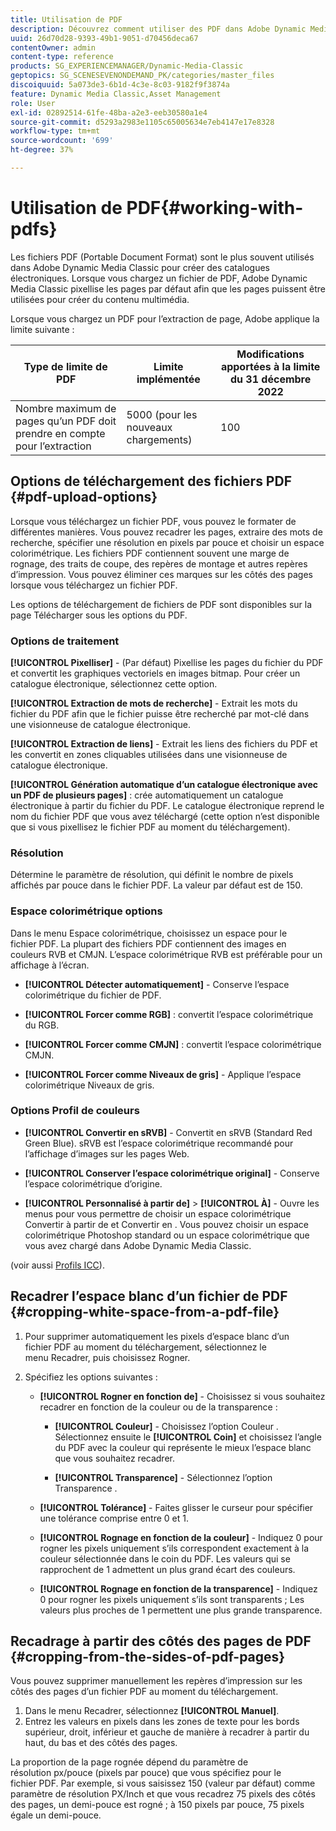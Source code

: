 ```yaml
---
title: Utilisation de PDF
description: Découvrez comment utiliser des PDF dans Adobe Dynamic Media Classic.
uuid: 26d70d28-9393-49b1-9051-d70456deca67
contentOwner: admin
content-type: reference
products: SG_EXPERIENCEMANAGER/Dynamic-Media-Classic
geptopics: SG_SCENESEVENONDEMAND_PK/categories/master_files
discoiquuid: 5a073de3-6b1d-4c3e-8c03-9182f9f3874a
feature: Dynamic Media Classic,Asset Management
role: User
exl-id: 02892514-61fe-48ba-a2e3-eeb30580a1e4
source-git-commit: d5293a2983e1105c65005634e7eb4147e17e8328
workflow-type: tm+mt
source-wordcount: '699'
ht-degree: 37%

---
```


# Utilisation de PDF{#working-with-pdfs}

Les fichiers PDF (Portable Document Format) sont le plus souvent utilisés dans Adobe Dynamic Media Classic pour créer des catalogues électroniques. Lorsque vous chargez un fichier de PDF, Adobe Dynamic Media Classic pixellise les pages par défaut afin que les pages puissent être utilisées pour créer du contenu multimédia.

Lorsque vous chargez un PDF pour l’extraction de page, Adobe applique la limite suivante :

| Type de limite de PDF | Limite implémentée | Modifications apportées à la limite du 31 décembre 2022 |
| --- | --- | --- |
| Nombre maximum de pages qu’un PDF doit prendre en compte pour l’extraction | 5000 (pour les nouveaux chargements) | 100 |

## Options de téléchargement des fichiers PDF {#pdf-upload-options}

Lorsque vous téléchargez un fichier PDF, vous pouvez le formater de différentes manières. Vous pouvez recadrer les pages, extraire des mots de recherche, spécifier une résolution en pixels par pouce et choisir un espace colorimétrique. Les fichiers PDF contiennent souvent une marge de rognage, des traits de coupe, des repères de montage et autres repères d’impression. Vous pouvez éliminer ces marques sur les côtés des pages lorsque vous téléchargez un fichier PDF.

Les options de téléchargement de fichiers de PDF sont disponibles sur la page Télécharger sous les options du PDF.

### Options de traitement

**[!UICONTROL Pixelliser]** - (Par défaut) Pixellise les pages du fichier du PDF et convertit les graphiques vectoriels en images bitmap. Pour créer un catalogue électronique, sélectionnez cette option.

**[!UICONTROL Extraction de mots de recherche]** - Extrait les mots du fichier du PDF afin que le fichier puisse être recherché par mot-clé dans une visionneuse de catalogue électronique.

**[!UICONTROL Extraction de liens]** - Extrait les liens des fichiers du PDF et les convertit en zones cliquables utilisées dans une visionneuse de catalogue électronique.

**[!UICONTROL Génération automatique d’un catalogue électronique avec un PDF de plusieurs pages]** : crée automatiquement un catalogue électronique à partir du fichier du PDF. Le catalogue électronique reprend le nom du fichier PDF que vous avez téléchargé (cette option n’est disponible que si vous pixellisez le fichier PDF au moment du téléchargement).

### Résolution

Détermine le paramètre de résolution, qui définit le nombre de pixels affichés par pouce dans le fichier PDF. La valeur par défaut est de 150.

### Espace colorimétrique options

Dans le menu Espace colorimétrique, choisissez un espace pour le fichier PDF. La plupart des fichiers PDF contiennent des images en couleurs RVB et CMJN. L’espace colorimétrique RVB est préférable pour un affichage à l’écran.

* **[!UICONTROL Détecter automatiquement]** - Conserve l’espace colorimétrique du fichier de PDF.

* **[!UICONTROL Forcer comme RGB]** : convertit l’espace colorimétrique du RGB.

* **[!UICONTROL Forcer comme CMJN]** : convertit l’espace colorimétrique CMJN.

* **[!UICONTROL Forcer comme Niveaux de gris]** - Applique l’espace colorimétrique Niveaux de gris.

### Options Profil de couleurs

* **[!UICONTROL Convertir en sRVB]** - Convertit en sRVB (Standard Red Green Blue). sRVB est l’espace colorimétrique recommandé pour l’affichage d’images sur les pages Web.

* **[!UICONTROL Conserver l’espace colorimétrique original]** - Conserve l’espace colorimétrique d’origine.

* **[!UICONTROL Personnalisé à partir de]** > **[!UICONTROL À]** - Ouvre les menus pour vous permettre de choisir un espace colorimétrique Convertir à partir de et Convertir en . Vous pouvez choisir un espace colorimétrique Photoshop standard ou un espace colorimétrique que vous avez chargé dans Adobe Dynamic Media Classic.

(voir aussi [Profils ICC](/help/icc-profiles.md#icc_profiles)).

## Recadrer l’espace blanc d’un fichier de PDF {#cropping-white-space-from-a-pdf-file}

1. Pour supprimer automatiquement les pixels d’espace blanc d’un fichier PDF au moment du téléchargement, sélectionnez le menu Recadrer, puis choisissez Rogner.
1. Spécifiez les options suivantes :

   * **[!UICONTROL Rogner en fonction de]** - Choisissez si vous souhaitez recadrer en fonction de la couleur ou de la transparence :

      * **[!UICONTROL Couleur]** - Choisissez l’option Couleur . Sélectionnez ensuite le **[!UICONTROL Coin]** et choisissez l’angle du PDF avec la couleur qui représente le mieux l’espace blanc que vous souhaitez recadrer.

      * **[!UICONTROL Transparence]** - Sélectionnez l’option Transparence .
   * **[!UICONTROL Tolérance]** - Faites glisser le curseur pour spécifier une tolérance comprise entre 0 et 1.

   * **[!UICONTROL Rognage en fonction de la couleur]** - Indiquez 0 pour rogner les pixels uniquement s’ils correspondent exactement à la couleur sélectionnée dans le coin du PDF. Les valeurs qui se rapprochent de 1 admettent un plus grand écart des couleurs.

   * **[!UICONTROL Rognage en fonction de la transparence]** - Indiquez 0 pour rogner les pixels uniquement s’ils sont transparents ; Les valeurs plus proches de 1 permettent une plus grande transparence.


## Recadrage à partir des côtés des pages de PDF {#cropping-from-the-sides-of-pdf-pages}

Vous pouvez supprimer manuellement les repères d’impression sur les côtés des pages d’un fichier PDF au moment du téléchargement.

1. Dans le menu Recadrer, sélectionnez **[!UICONTROL Manuel]**.
1. Entrez les valeurs en pixels dans les zones de texte pour les bords supérieur, droit, inférieur et gauche de manière à recadrer à partir du haut, du bas et des côtés des pages.

La proportion de la page rognée dépend du paramètre de résolution px/pouce (pixels par pouce) que vous spécifiez pour le fichier PDF. Par exemple, si vous saisissez 150 (valeur par défaut) comme paramètre de résolution PX/Inch et que vous recadrez 75 pixels des côtés des pages, un demi-pouce est rogné ; à 150 pixels par pouce, 75 pixels égale un demi-pouce.
